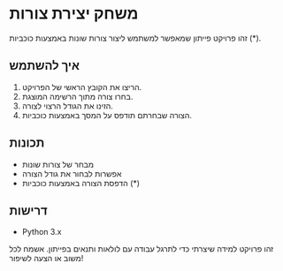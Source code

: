 # משחק יצירת צורות

זהו פרויקט פייתון שמאפשר למשתמש ליצור צורות שונות באמצעות כוכביות (*).

## איך להשתמש

1. הריצו את הקובץ הראשי של הפרויקט.
2. בחרו צורה מתוך הרשימה המוצגת.
3. הזינו את הגודל הרצוי לצורה.
4. הצורה שבחרתם תודפס על המסך באמצעות כוכביות.

## תכונות

- מבחר של צורות שונות
- אפשרות לבחור את גודל הצורה
- הדפסת הצורה באמצעות כוכביות (*)

## דרישות

- Python 3.x

זהו פרויקט למידה שיצרתי כדי לתרגל עבודה עם לולאות ותנאים בפייתון. אשמח לכל משוב או הצעה לשיפור!
